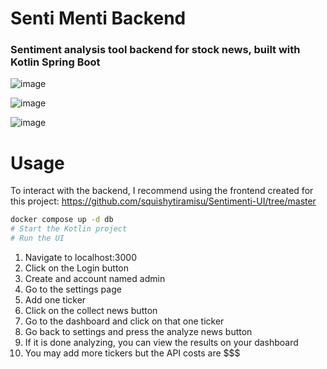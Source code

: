 # Senti Menti Backend
### Sentiment analysis tool backend for stock news, built with Kotlin Spring Boot
![image](https://github.com/squishytiramisu/senti-menti-backend/assets/60038184/c523ad01-60f7-430b-ab33-4ba964f9a5f8)

![image](https://github.com/squishytiramisu/senti-menti-backend/assets/60038184/be85d13c-a37f-427a-a3b4-a70301d07d12)

![image](https://github.com/squishytiramisu/senti-menti-backend/assets/60038184/999ef023-cb42-40d6-b5ca-f67507713850)


# Usage
To interact with the backend, I recommend using the frontend created for this project: https://github.com/squishytiramisu/Sentimenti-UI/tree/master

``` bash
docker compose up -d db
# Start the Kotlin project
# Run the UI 
```

1. Navigate to localhost:3000
2. Click on the Login button
3. Create and account named admin
4. Go to the settings page
5. Add one ticker
6. Click on the collect news button
7. Go to the dashboard and click on that one ticker
8. Go back to settings and press the analyze news button
9. If it is done analyzing, you can view the results on your dashboard
10. You may add more tickers but the API costs are $$$

    
